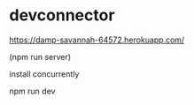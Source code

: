 # devconnector


https://damp-savannah-64572.herokuapp.com/

(npm run server)

install concurrently

npm run dev


